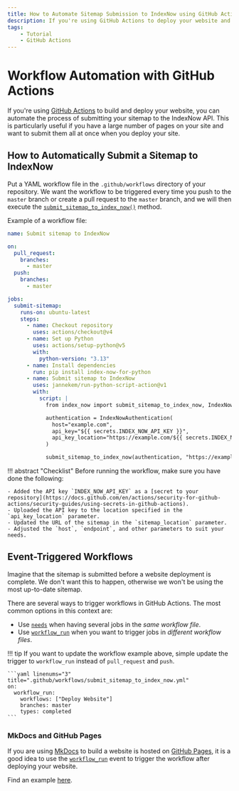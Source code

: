 ```yaml
---
title: How to Automate Sitemap Submission to IndexNow using GitHub Actions
description: If you're using GitHub Actions to deploy your website and want to improve SEO, you can automate the submission of your sitemap to the IndexNow API. Includes code examples for beginners and advanced users.
tags:
    - Tutorial
    - GitHub Actions
---
```


# Workflow Automation with GitHub Actions
If you're using [GitHub Actions](https://github.com/features/actions) to build and deploy your website, you can automate the process of submitting your sitemap to the IndexNow API. This is particularly useful if you have a large number of pages on your site and want to submit them all at once when you deploy your site.

## How to Automatically Submit a Sitemap to IndexNow
Put a YAML workflow file in the `.github/workflows` directory of your repository. We want the workflow to be triggered every time you push to the `master` branch or create a pull request to the `master` branch, and we will then execute the [`submit_sitemap_to_index_now()`](../../reference/methods/submit-sitemap.md) method.

Example of a workflow file:

```yaml linenums="1" title=".github/workflows/submit_sitemap_to_index_now.yml"
name: Submit sitemap to IndexNow

on:
  pull_request:
    branches:
      - master
  push:
    branches:
      - master

jobs:
  submit-sitemap:
    runs-on: ubuntu-latest
    steps:
      - name: Checkout repository
        uses: actions/checkout@v4
      - name: Set up Python
        uses: actions/setup-python@v5
        with:
          python-version: "3.13"
      - name: Install dependencies
        run: pip install index-now-for-python
      - name: Submit sitemap to IndexNow
        uses: jannekem/run-python-script-action@v1
        with:
          script: |
            from index_now import submit_sitemap_to_index_now, IndexNowAuthentication, SearchEngineEndpoint

            authentication = IndexNowAuthentication(
              host="example.com",
              api_key="${{ secrets.INDEX_NOW_API_KEY }}",
              api_key_location="https://example.com/${{ secrets.INDEX_NOW_API_KEY }}.txt",
            )

            submit_sitemap_to_index_now(authentication, "https://example.com/sitemap.xml", endpoint=SearchEngineEndpoint.YANDEX)
```

!!! abstract "Checklist"
    Before running the workflow, make sure you have done the following:

    - Added the API key `INDEX_NOW_API_KEY` as a [secret to your repository](https://docs.github.com/en/actions/security-for-github-actions/security-guides/using-secrets-in-github-actions).
    - Uploaded the API key to the location specified in the `api_key_location` parameter.
    - Updated the URL of the sitemap in the `sitemap_location` parameter.
    - Adjusted the `host`, `endpoint`, and other parameters to suit your needs.

## Event-Triggered Workflows
Imagine that the sitemap is submitted before a website deployment is complete. We don't want this to happen, otherwise we won't be using the most up-to-date sitemap.

There are several ways to trigger workflows in GitHub Actions. The most common options in this context are:

- Use [`needs`](https://docs.github.com/en/actions/writing-workflows/about-workflows#creating-dependent-jobs) when having several jobs in the *same workflow file*.
- Use [`workflow_run`](https://docs.github.com/en/actions/using-workflows/events-that-trigger-workflows#workflow_run) when you want to trigger jobs in *different workflow files*.

!!! tip
    If you want to update the workflow example above, simple update the trigger to `workflow_run` instead of `pull_request` and `push`.

    ```yaml linenums="3" title=".github/workflows/submit_sitemap_to_index_now.yml"
    on:
      workflow_run:
        workflows: ["Deploy Website"]
        branches: master
        types: completed
    ```

### MkDocs and GitHub Pages
If you are using [MkDocs](https://www.mkdocs.org) to build a website is hosted on [GitHub Pages](https://pages.github.com), it is a good idea to use the [`workflow_run`](https://docs.github.com/en/actions/using-workflows/events-that-trigger-workflows#workflow_run) event to trigger the workflow after deploying your website.

Find an example [here](https://github.com/jakob-bagterp/index-now-for-python/blob/master/.github/workflows/submit_sitemap_to_index_now.yml).
